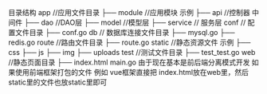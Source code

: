目录结构
app //应用文件目录
├── module //应用模块 示例
    ├── api  //控制器 中间件 
    ├── dao  //DAO层
    ├── model //模型层
    ├── service // 服务层
conf // 配置文件目录
├── conf.go
db // 数据库连接文件目录
├── mysql.go
├── redis.go
route //路由文件目录
├── route.go
static //静态资源文件 示例
├── css
├── js
├── img
├── uploads 
test //测试文件目录
├── test_test.go
web //静态页面目录
├── index.html
main.go
由于现在基本是前后端分离模式开发
如果使用前端框架打包的文件 例如 vue框架直接把 index.html放在web里，然后static里的文件也放static里即可